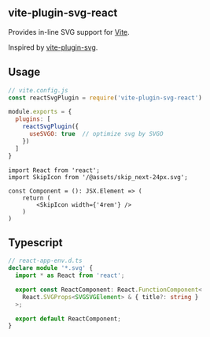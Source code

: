 ## vite-plugin-svg-react
Provides in-line SVG support for [Vite](https://github.com/vitejs/vite).

Inspired by [vite-plugin-svg](https://github.com/visualfanatic/vite-plugin-svg).
## Usage
```js
// vite.config.js
const reactSvgPlugin = require('vite-plugin-svg-react')

module.exports = {
  plugins: [
    reactSvgPlugin({
      useSVGO: true  // optimize svg by SVGO
    })
  ]
}
```

```tsx
import React from 'react';
import SkipIcon from '/@assets/skip_next-24px.svg';

const Component = (): JSX.Element => (
    return (
        <SkipIcon width={'4rem'} />
    )
)
```

## Typescript
```typescript
// react-app-env.d.ts
declare module '*.svg' {
  import * as React from 'react';

  export const ReactComponent: React.FunctionComponent<
    React.SVGProps<SVGSVGElement> & { title?: string }
  >;

  export default ReactComponent;
}
```